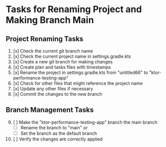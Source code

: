 # Tasks for Renaming Project and Making Branch Main

## Project Renaming Tasks
1. [x] Check the current git branch name
2. [x] Check the current project name in settings.gradle.kts
3. [x] Create a new git branch for making changes
4. [x] Create plan and tasks files with timestamps
5. [x] Rename the project in settings.gradle.kts from "untitled66" to "ktor-performance-testing-app"
6. [x] Check for other files that might reference the project name
7. [x] Update any other files if necessary
8. [x] Commit the changes to the new branch

## Branch Management Tasks
9. [ ] Make the "ktor-performance-testing-app" branch the main branch
   - [ ] Rename the branch to "main" or
   - [ ] Set the branch as the default branch
10. [ ] Verify the changes are correctly applied
